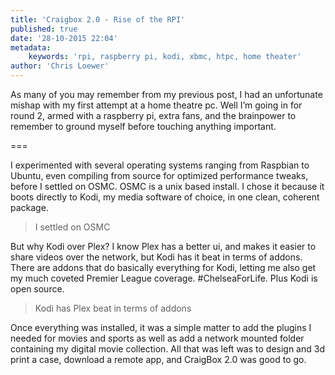 ```yaml
---
title: 'Craigbox 2.0 - Rise of the RPI'
published: true
date: '28-10-2015 22:04'
metadata:
    keywords: 'rpi, raspberry pi, kodi, xbmc, htpc, home theater'
author: 'Chris Loewer'
---
```


As many of you may remember from my previous post, I had an unfortunate mishap with my first attempt at a home theatre pc. Well I’m going in for round 2, armed with a raspberry pi, extra fans, and the brainpower to remember to ground myself before touching anything important.

===

I experimented with several operating systems ranging from Raspbian to Ubuntu, even compiling from source for optimized performance tweaks, before I settled on OSMC. OSMC is a unix based install. I chose it because it boots directly to Kodi, my media software of choice, in one clean, coherent package.

> I settled on OSMC

But why Kodi over Plex? I know Plex has a better ui, and makes it easier to share videos over the network, but Kodi has it beat in terms of addons. There are addons that do basically everything for Kodi, letting me also get my much coveted Premier League coverage. #ChelseaForLife. Plus Kodi is open source.

> Kodi has Plex beat in terms of addons

Once everything was installed, it was a simple matter to add the plugins I needed for movies and sports as well as add a network mounted folder containing my digital movie collection. All that was left was to design and 3d print a case, download a remote app, and CraigBox 2.0 was good to go.